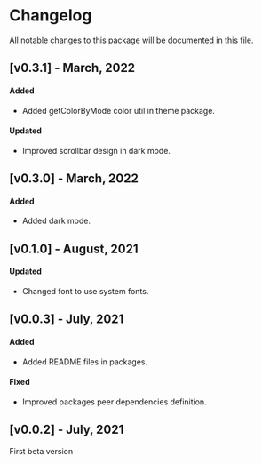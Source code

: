 # Changelog

All notable changes to this package will be documented in this file.

## [v0.3.1] - March, 2022

#### Added

- Added getColorByMode color util in theme package.

#### Updated

- Improved scrollbar design in dark mode.

## [v0.3.0] - March, 2022

#### Added

- Added dark mode.

## [v0.1.0] - August, 2021

#### Updated

- Changed font to use system fonts.

## [v0.0.3] - July, 2021

#### Added

- Added README files in packages.

#### Fixed

- Improved packages peer dependencies definition.

## [v0.0.2] - July, 2021

First beta version
